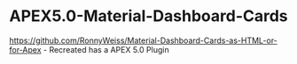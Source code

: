 # APEX5.0-Material-Dashboard-Cards
https://github.com/RonnyWeiss/Material-Dashboard-Cards-as-HTML-or-for-Apex - Recreated has a APEX 5.0 Plugin
